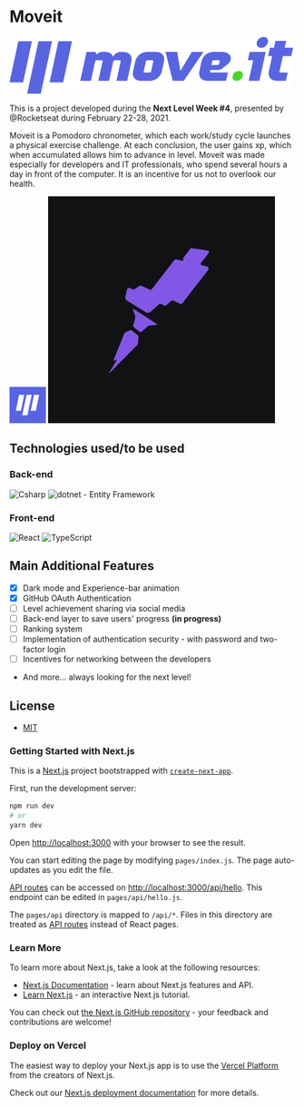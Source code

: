 # Moveit

<img src='web/public/logo-full.svg'>

This is a project developed during the **Next Level Week #4**, presented by @Rocketseat during February 22-28, 2021.

Moveit is a Pomodoro chronometer, which each work/study cycle launches a physical exercise challenge. At each conclusion, the user gains xp, which when accumulated allows him to advance in level.
Moveit was made especially for developers and IT professionals, who spend several hours a day in front of the computer. It is an incentive for us not to overlook our health.

<img src='web/public/favicon.png'>
<img src='.github/rocketseat.jpg'>

## Technologies used/to be used

### Back-end

<img alt="Csharp" src="https://img.shields.io/badge/-C%23-7022DC?style=flat-square&logo=c-sharp&logoColor=white" />
<img alt="dotnet" src="https://img.shields.io/badge/-.NET-702D91?style=flat-square&logo=.net&logoColor=white" />
- Entity Framework

### Front-end

<img alt="React" src="https://img.shields.io/badge/-React-45b8d8?style=flat-square&logo=react&logoColor=white" />
<img alt="TypeScript" src="https://img.shields.io/badge/-TypeScript-007ACC?style=flat-square&logo=typescript&logoColor=white" />

## Main Additional Features

- [X] Dark mode and Experience-bar animation
- [X] GitHub OAuth Authentication
- [ ] Level achievement sharing via social media
- [ ] Back-end layer to save users' progress **(in progress)**
- [ ] Ranking system
- [ ] Implementation of authentication security - with password and two-factor login
- [ ] Incentives for networking between the developers 
- And more... always looking for the next level! 

## License

- [MIT](https://choosealicense.com/licenses/mit/)

### Getting Started with Next.js

This is a [Next.js](https://nextjs.org/) project bootstrapped with [`create-next-app`](https://github.com/vercel/next.js/tree/canary/packages/create-next-app).

First, run the development server:

```bash
npm run dev
# or
yarn dev
```

Open [http://localhost:3000](http://localhost:3000) with your browser to see the result.

You can start editing the page by modifying `pages/index.js`. The page auto-updates as you edit the file.

[API routes](https://nextjs.org/docs/api-routes/introduction) can be accessed on [http://localhost:3000/api/hello](http://localhost:3000/api/hello). This endpoint can be edited in `pages/api/hello.js`.

The `pages/api` directory is mapped to `/api/*`. Files in this directory are treated as [API routes](https://nextjs.org/docs/api-routes/introduction) instead of React pages.

### Learn More

To learn more about Next.js, take a look at the following resources:

- [Next.js Documentation](https://nextjs.org/docs) - learn about Next.js features and API.
- [Learn Next.js](https://nextjs.org/learn) - an interactive Next.js tutorial.

You can check out [the Next.js GitHub repository](https://github.com/vercel/next.js/) - your feedback and contributions are welcome!

### Deploy on Vercel

The easiest way to deploy your Next.js app is to use the [Vercel Platform](https://vercel.com/new?utm_medium=default-template&filter=next.js&utm_source=create-next-app&utm_campaign=create-next-app-readme) from the creators of Next.js.

Check out our [Next.js deployment documentation](https://nextjs.org/docs/deployment) for more details.
